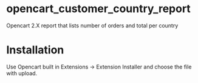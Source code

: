 # opencart_customer_country_report
Opencart 2.X report that lists number of orders and total per country


# Installation
Use Opencart built in Extensions -> Extension Installer and choose the file with upload.
